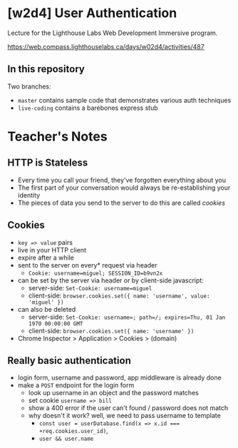 # [w2d4] User Authentication
Lecture for the Lighthouse Labs Web Development Immersive program.

https://web.compass.lighthouselabs.ca/days/w02d4/activities/487

## In this repository
Two branches:
* `master` contains sample code that demonstrates various auth techniques
* `live-coding` contains a barebones express stub

# Teacher's Notes

## HTTP is Stateless
* Every time you call your friend, they've forgotten everything about you
* The first part of your conversation would always be re-establishing your identity
* The pieces of data you send to the server to do this are called *cookies*

## Cookies
* `key => value` pairs
* live in your HTTP client
* expire after a while
* sent to the server on every* request via header
  * `Cookie: username=miguel; SESSION_ID=b9vn2x`
* can be set by the server via header or by client-side javascript:
  * server-side: `Set-Cookie: username=miguel` 
  * client-side: `browser.cookies.set({ name: 'username', value: 'miguel' })`
* can also be deleted
  * server-side: `Set-Cookie: username=; path=/; expires=Thu, 01 Jan 1970 00:00:00 GMT`
  * client-side: `browser.cookies.set({ name: 'username' })`
* Chrome Inspector > Application > Cookies > (domain)

## Really basic authentication
* login form, username and password, app middleware is already done
* make a `POST` endpoint for the login form
  * look up username in an object and the password matches
  * set cookie `username => bill`
  * show a 400 error if the user can't found / password does not match
  * why doesn't it work? well, we need to pass username to template
    * `const user = userDatabase.find(x => x.id === +req.cookies.user_id)`, 
    * `user && user.name`
